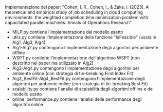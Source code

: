 Implementazione del paper: 
"Cohen, I. R., Cohen, I., & Zaks, I. (2023). A theoretical and empirical study of job scheduling in cloud computing environments: 
the weighted completion time minimization problem with capacitated parallel machines. Annals of Operations Research"

- MILP.py contiene l'implementazione del modello esatto
- utils.py contiene l'implementazione della funzione "IsFeasible" (usata in Alg1, Alg3, Alg4)
- Alg1-Alg2.py contengono l'implementazione degli algoritmi per ambiente offline
- WSPT.py contiene l'implementazione dell'algoritmo WSPT (non descritto nel paper ma utilizzato in Alg2)
- Alg3-Alg4.py contengono l'implementazione degli algoritmi per ambiente online (con strategia di tie-breaking First Index Fit)
- Alg3_BestFit-Alg4_BestFit.py contengono l'implementazione degli algoritmi per ambiente online (con strategia di tie-breaking Best Fit)
- scalability.py contiene l'analisi di scalabilità degli algoritmi offline e del modello esatto
- online_performance.py contiene l'analisi delle performance degli algoritmi online 
